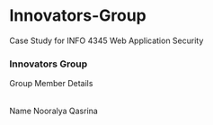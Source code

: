 # Innovators-Group
Case Study for INFO 4345 Web Application Security
<h3>Innovators Group</h3>
<table>Group Member Details</table>
<td>Name</td>
<tr>Nooralya Qasrina</tr>

